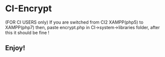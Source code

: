 # CI-Encrypt

(FOR CI USERS only) If you are switched from CI2 XAMPP(php5) to XAMPP(php7) then, 
paste encrypt.php in CI->system->libraries folder, after this it should be fine !

## Enjoy!

